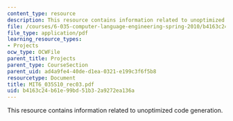 ```yaml
---
content_type: resource
description: This resource contains information related to unoptimized code generation.
file: /courses/6-035-computer-language-engineering-spring-2010/b4163c24b61e99bd51b32a9272ea136a_MIT6_035S10_rec03.pdf
file_type: application/pdf
learning_resource_types:
- Projects
ocw_type: OCWFile
parent_title: Projects
parent_type: CourseSection
parent_uid: ad4a9fe4-40de-d1ea-0321-e199c3f6f5b8
resourcetype: Document
title: MIT6_035S10_rec03.pdf
uid: b4163c24-b61e-99bd-51b3-2a9272ea136a
---
```

This resource contains information related to unoptimized code generation.

